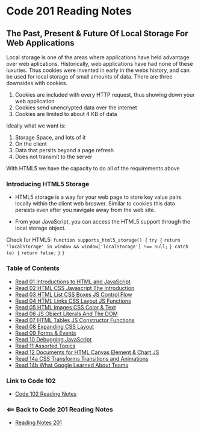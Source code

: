 # Code 201 Reading Notes

## The Past, Present & Future Of Local Storage For Web Applications

Local storage is one of the areas where applications have held advantage over web aplications. Historically, web applications have had none of these luxuries. Thus cookies were invented in early in the webs history, and can be used for local storage of small amounts of data. There are three downsides with cookies.

1. Cookies are included with every HTTP request, thus showing down your web application
2. Cookies send unencrypted data over the internet
3. Cookies are limited to about 4 KB of data

Ideally what we want is: 
1. Storage Space, and lots of it
2. On the client
3. Data that persits beyond a page refresh
4. Does not transmit to the server

With HTML5 we have the capacity to do all of the requirements above

### Introducing HTML5 Storage
- HTML5 storage is a way for your web page to store key value pairs locally within the client web broswer. Similar to cookies this data persists even after you navigate away from the web site. 

- From your JavaScript, you can access the HTML5 support through the local storage object. 

Check for HTML5:
`function supports_html5_storage() {`
  `try {`
    `return 'localStorage' in window && window['localStorage'] !== null;`
  `} catch (e) {`
    `return false;`
  `}`
`}`


### Table of Contents
- [Read 01 Introductions to HTML and JavaScript](Read01.md)
- [Read 02 HTML CSS Javascript The Introduction](Read02.md)
- [Read 03 HTML List CSS Boxes JS Control Flow](Read03.md)
- [Read 04 HTML Links CSS Layout JS Functions](Read04.md)
- [Read 05 HTML Images CSS Color & Text](Read05.md)
- [Read 06 JS Object Literals And The DOM](Read06.md)
- [Read 07 HTML Tables JS Constructor Functions](Read07.md)
- [Read 08 Expanding CSS Layout](Read08.md)
- [Read 09 Forms & Events](Read09.md)
- [Read 10 Debugging JavaScript](Read10.md)
- [Read 11 Assorted Topics](Read11.md)
- [Read 12 Documents for HTML Canvas Element & Chart JS](Read12.md)
- [Read 14a CSS Transforms Transitions and Animations](Read14A.md)
- [Read 14b What Google Learned About Teams](Read14A.md)

### Link to Code 102
- [Code 102 Reading Notes](https://jtaisey389.github.io/reading-notes/)

### <== Back to Code 201 Reading Notes
- [Reading Notes 201](https://jtaisey389.github.io/reading-notes201.md/)
